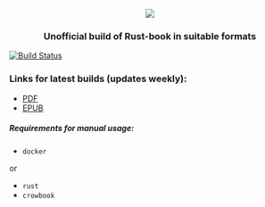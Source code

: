 <p align="center">
    <a href="https://doc.rust-lang.org/book/">
        <img src="https://www.rust-lang.org/logos/rust-logo-blk.svg">
    </a>
</p>

<h3 align="center">Unofficial build of Rust-book in suitable formats</h2>

[![Build Status](https://travis-ci.org/sadkovoy/rustbook.svg?branch=master)](https://travis-ci.org/sadkovoy/rustbook)

### Links for latest builds (updates weekly):
- [PDF](https://www.dropbox.com/s/v9dq67vrx3eum94/rustbook.pdf?dl=0)
- [EPUB](https://www.dropbox.com/s/2ss4bd7certh7kv/rustbook.epub?dl=0)

##### Requirements for manual usage:
 - `docker`
 
 or
 - `rust`
 - `crowbook`
